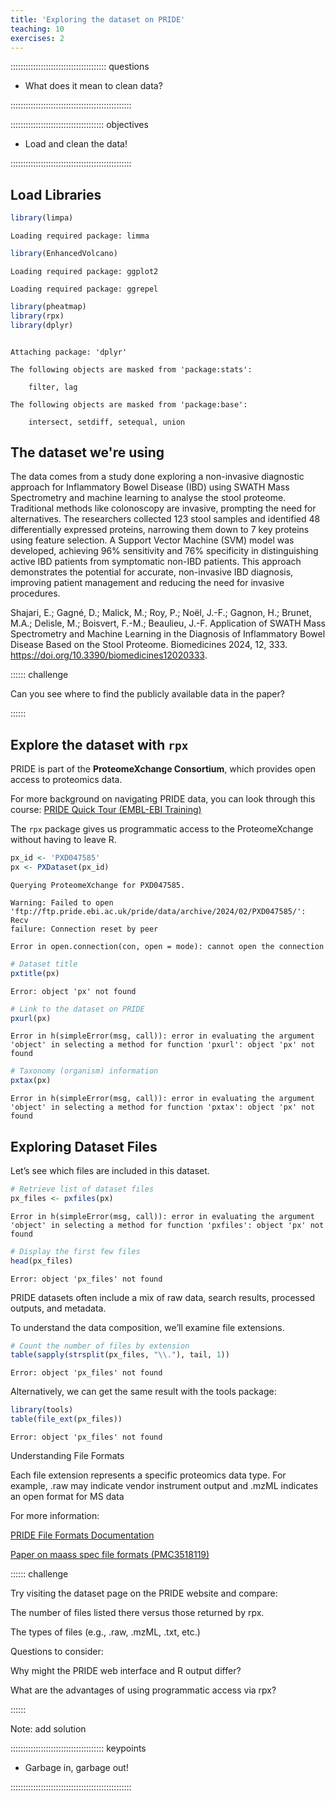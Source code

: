 ```yaml
---
title: 'Exploring the dataset on PRIDE'
teaching: 10
exercises: 2
---
```


:::::::::::::::::::::::::::::::::::::: questions 

- What does it mean to clean data?

::::::::::::::::::::::::::::::::::::::::::::::::

::::::::::::::::::::::::::::::::::::: objectives

- Load and clean the data!

::::::::::::::::::::::::::::::::::::::::::::::::




## Load Libraries



``` r
library(limpa)
```

``` output
Loading required package: limma
```

``` r
library(EnhancedVolcano)
```

``` output
Loading required package: ggplot2
```

``` output
Loading required package: ggrepel
```

``` r
library(pheatmap)
library(rpx)
library(dplyr)
```

``` output

Attaching package: 'dplyr'
```

``` output
The following objects are masked from 'package:stats':

    filter, lag
```

``` output
The following objects are masked from 'package:base':

    intersect, setdiff, setequal, union
```

## The dataset we're using

The data comes from a study done exploring a non-invasive diagnostic approach for Inflammatory Bowel Disease (IBD) using SWATH Mass Spectrometry and machine learning to analyse the stool proteome. Traditional methods like colonoscopy are invasive, prompting the need for alternatives. The researchers collected 123 stool samples and identified 48 differentially expressed proteins, narrowing them down to 7 key proteins using feature selection. A Support Vector Machine (SVM) model was developed, achieving 96% sensitivity and 76% specificity in distinguishing active IBD patients from symptomatic non-IBD patients. This approach demonstrates the potential for accurate, non-invasive IBD diagnosis, improving patient management and reducing the need for invasive procedures. 


Shajari, E.; Gagné, D.; Malick, M.; Roy, P.; Noël, J.-F.; Gagnon, H.; Brunet, M.A.; Delisle, M.; Boisvert, F.-M.; Beaulieu, J.-F. Application of SWATH Mass Spectrometry and Machine Learning in the Diagnosis of Inflammatory Bowel Disease Based on the Stool Proteome. Biomedicines 2024, 12, 333. https://doi.org/10.3390/biomedicines12020333.


:::::: challenge

Can you see where to find the publicly available data in the paper?


::::::


## Explore the dataset with `rpx`

PRIDE is part of the **ProteomeXchange Consortium**, which provides open access to proteomics data.

For more background on navigating PRIDE data, you can look through this course: [PRIDE Quick Tour (EMBL-EBI Training)](https://www.ebi.ac.uk/training/online/courses/pride-quick-tour/)

The `rpx` package gives us programmatic access to the ProteomeXchange without having to leave R.


``` r
px_id <- 'PXD047585'
px <- PXDataset(px_id)
```

``` output
Querying ProteomeXchange for PXD047585.
```

``` warning
Warning: Failed to open
'ftp://ftp.pride.ebi.ac.uk/pride/data/archive/2024/02/PXD047585/': Recv
failure: Connection reset by peer
```

``` error
Error in open.connection(con, open = mode): cannot open the connection
```

``` r
# Dataset title
pxtitle(px)
```

``` error
Error: object 'px' not found
```

``` r
# Link to the dataset on PRIDE
pxurl(px)
```

``` error
Error in h(simpleError(msg, call)): error in evaluating the argument 'object' in selecting a method for function 'pxurl': object 'px' not found
```

``` r
# Taxonomy (organism) information
pxtax(px)
```

``` error
Error in h(simpleError(msg, call)): error in evaluating the argument 'object' in selecting a method for function 'pxtax': object 'px' not found
```

## Exploring Dataset Files

Let’s see which files are included in this dataset.


``` r
# Retrieve list of dataset files
px_files <- pxfiles(px)
```

``` error
Error in h(simpleError(msg, call)): error in evaluating the argument 'object' in selecting a method for function 'pxfiles': object 'px' not found
```

``` r
# Display the first few files
head(px_files)
```

``` error
Error: object 'px_files' not found
```



PRIDE datasets often include a mix of raw data, search results, processed outputs, and metadata.

To understand the data composition, we’ll examine file extensions.



``` r
# Count the number of files by extension
table(sapply(strsplit(px_files, "\\."), tail, 1))
```

``` error
Error: object 'px_files' not found
```

Alternatively, we can get the same result with the tools package:


``` r
library(tools)
table(file_ext(px_files))
```

``` error
Error: object 'px_files' not found
```


Understanding File Formats

Each file extension represents a specific proteomics data type.
For example, .raw may indicate vendor instrument output and .mzML indicates an open format for MS data

For more information:

[PRIDE File Formats Documentation](https://www.ebi.ac.uk/pride/markdownpage/pridefileformats)

[Paper on maass spec file formats (PMC3518119)](https://pmc.ncbi.nlm.nih.gov/articles/PMC3518119/)



:::::: challenge

Try visiting the dataset page on the PRIDE website and compare:

The number of files listed there versus those returned by rpx.

The types of files (e.g., .raw, .mzML, .txt, etc.)

Questions to consider:

Why might the PRIDE web interface and R output differ?

What are the advantages of using programmatic access via rpx?


::::::


Note: add solution



::::::::::::::::::::::::::::::::::::: keypoints 

- Garbage in, garbage out!

::::::::::::::::::::::::::::::::::::::::::::::::

